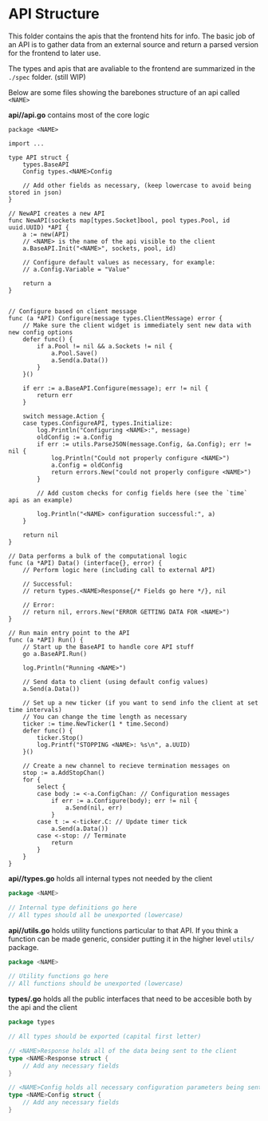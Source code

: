 # API Structure


This folder contains the apis that the frontend hits for info. The basic job of an API is to gather data from
an external source and return a parsed version for the frontend to later use. 

The types and apis that are avaliable to the frontend are summarized in the `./spec` folder. (still WIP)

Below are some files showing the barebones structure of an api called `<NAME>`

**api/<NAME>/api.go** contains most of the core logic

```text
package <NAME>

import ...

type API struct {
	types.BaseAPI
	Config types.<NAME>Config
	
    // Add other fields as necessary, (keep lowercase to avoid being stored in json)
}

// NewAPI creates a new API
func NewAPI(sockets map[types.Socket]bool, pool types.Pool, id uuid.UUID) *API {
	a := new(API)
	// <NAME> is the name of the api visible to the client
	a.BaseAPI.Init("<NAME>", sockets, pool, id)

    // Configure default values as necessary, for example:
    // a.Config.Variable = "Value"

	return a
}


// Configure based on client message
func (a *API) Configure(message types.ClientMessage) error {
    // Make sure the client widget is immediately sent new data with new config options
	defer func() {
		if a.Pool != nil && a.Sockets != nil {
			a.Pool.Save()
			a.Send(a.Data())
		}
	}()

	if err := a.BaseAPI.Configure(message); err != nil {
		return err
	}

	switch message.Action {
	case types.ConfigureAPI, types.Initialize:
		log.Println("Configuring <NAME>:", message)
		oldConfig := a.Config
		if err := utils.ParseJSON(message.Config, &a.Config); err != nil {
			log.Println("Could not properly configure <NAME>")
			a.Config = oldConfig
			return errors.New("could not properly configure <NAME>")
		}

		// Add custom checks for config fields here (see the `time` api as an example)

		log.Println("<NAME> configuration successful:", a)
	}

	return nil
}

// Data performs a bulk of the computational logic
func (a *API) Data() (interface{}, error) {
	// Perform logic here (including call to external API)
    
    // Successful:
    // return types.<NAME>Response{/* Fields go here */}, nil

    // Error:
    // return nil, errors.New("ERROR GETTING DATA FOR <NAME>")
}

// Run main entry point to the API
func (a *API) Run() {
    // Start up the BaseAPI to handle core API stuff
	go a.BaseAPI.Run()

	log.Println("Running <NAME>")

    // Send data to client (using default config values)
	a.Send(a.Data())
    
    // Set up a new ticker (if you want to send info the client at set time intervals)
    // You can change the time length as necessary
	ticker := time.NewTicker(1 * time.Second)
	defer func() {
		ticker.Stop()
		log.Printf("STOPPING <NAME>: %s\n", a.UUID)
	}()

    // Create a new channel to recieve termination messages on
	stop := a.AddStopChan()
	for {
		select {
		case body := <-a.ConfigChan: // Configuration messages
			if err := a.Configure(body); err != nil {
				a.Send(nil, err)
			}
		case t := <-ticker.C: // Update timer tick
			a.Send(a.Data())
		case <-stop: // Terminate
			return
		}
	}
}
```

**api/<NAME>/types.go** holds all internal types not needed by the client
```go
package <NAME>

// Internal type definitions go here
// All types should all be unexported (lowercase)
```

**api/<NAME>/utils.go** holds utility functions particular to that API.
If you think a function can be made generic, consider putting it in the higher level `utils/` package.

```go
package <NAME>

// Utility functions go here
// All functions should be unexported (lowercase)
```

**types/<NAME>.go** holds all the public interfaces that need to be accesible both by the api and the client
```go
package types

// All types should be exported (capital first letter)

// <NAME>Response holds all of the data being sent to the client
type <NAME>Response struct {
	// Add any necessary fields
}

// <NAME>Config holds all necessary configuration parameters being sent from the client
type <NAME>Config struct {
	// Add any necessary fields
}

```
